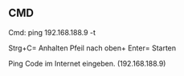 
## CMD

Cmd: ping 192.168.188.9 -t

Strg+C= Anhalten 
Pfeil nach oben+ Enter= Starten

Ping Code im Internet eingeben. (192.168.188.9)

